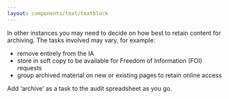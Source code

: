 ```yaml
---
layout: components/text/textblock
---
```


In other instances you may need to decide on how best to retain content for archiving. The tasks involved may vary, for example:
- remove entirely from the IA
- store in soft copy to be available for Freedom of Information (FOI) requests
- group archived material on new or existing pages to retain online access

Add ‘archive’ as a task to the audit spreadsheet as you go.

